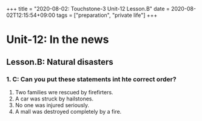 +++
title =  "2020-08-02: Touchstone-3 Unit-12 Lesson.B"
date = 2020-08-02T12:15:54+09:00
tags = ["preparation", "private life"]
+++

# Unit-12: In the news

## Lesson.B: Natural disasters

### 1. C: Can you put these statements int hte correct order?

1. Two families wre rescued by firefirters.
2. A car was struck by hailstones.
3. No one was injured seriously.
4. A mall was destroyed completely by a fire.

